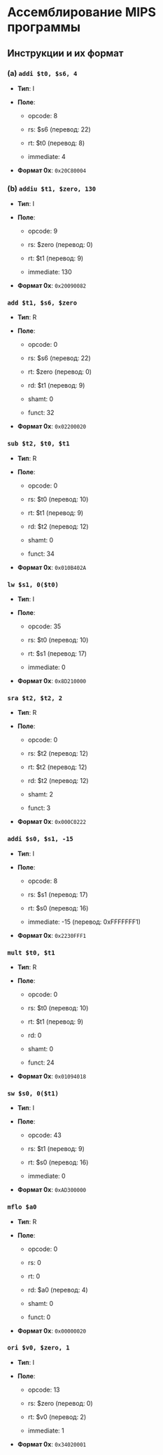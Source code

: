# Ассемблирование MIPS программы



## Инструкции и их формат



### (a) `addi $t0, $s6, 4`

- **Тип**: I

- **Поле**:

  - opcode: 8

  - rs: $s6 (перевод: 22)

  - rt: $t0 (перевод: 8)

  - immediate: 4

- **Формат 0x**: `0x20C80004`



### (b) `addiu $t1, $zero, 130`

- **Тип**: I

- **Поле**:

  - opcode: 9

  - rs: $zero (перевод: 0)

  - rt: $t1 (перевод: 9)

  - immediate: 130

- **Формат 0x**: `0x20090082`



### `add $t1, $s6, $zero`

- **Тип**: R

- **Поле**:

  - opcode: 0

  - rs: $s6 (перевод: 22)

  - rt: $zero (перевод: 0)

  - rd: $t1 (перевод: 9)

  - shamt: 0

  - funct: 32

- **Формат 0x**: `0x02200020`



### `sub $t2, $t0, $t1`

- **Тип**: R

- **Поле**:

  - opcode: 0

  - rs: $t0 (перевод: 10)

  - rt: $t1 (перевод: 9)

  - rd: $t2 (перевод: 12)

  - shamt: 0

  - funct: 34

- **Формат 0x**: `0x010B402A`



### `lw $s1, 0($t0)`

- **Тип**: I

- **Поле**:

  - opcode: 35

  - rs: $t0 (перевод: 10)

  - rt: $s1 (перевод: 17)

  - immediate: 0

- **Формат 0x**: `0x8D210000`



### `sra $t2, $t2, 2`

- **Тип**: R

- **Поле**:

  - opcode: 0

  - rs: $t2 (перевод: 12)

  - rt: $t2 (перевод: 12)

  - rd: $t2 (перевод: 12)

  - shamt: 2

  - funct: 3

- **Формат 0x**: `0x000C0222`



### `addi $s0, $s1, -15`

- **Тип**: I

- **Поле**:

  - opcode: 8

  - rs: $s1 (перевод: 17)

  - rt: $s0 (перевод: 16)

  - immediate: -15 (перевод: 0xFFFFFFF1)

- **Формат 0x**: `0x2230FFF1`



### `mult $t0, $t1`

- **Тип**: R

- **Поле**:

  - opcode: 0

  - rs: $t0 (перевод: 10)

  - rt: $t1 (перевод: 9)

  - rd: 0

  - shamt: 0

  - funct: 24

- **Формат 0x**: `0x01094018`



### `sw $s0, 0($t1)`

- **Тип**: I

- **Поле**:

  - opcode: 43

  - rs: $t1 (перевод: 9)

  - rt: $s0 (перевод: 16)

  - immediate: 0

- **Формат 0x**: `0xAD300000`



### `mflo $a0`

- **Тип**: R

- **Поле**:

  - opcode: 0

  - rs: 0

  - rt: 0

  - rd: $a0 (перевод: 4)

  - shamt: 0

  - funct: 0

- **Формат 0x**: `0x00000020`



### `ori $v0, $zero, 1`

- **Тип**: I

- **Поле**:

  - opcode: 13

  - rs: $zero (перевод: 0)

  - rt: $v0 (перевод: 2)

  - immediate: 1

- **Формат 0x**: `0x34020001`
